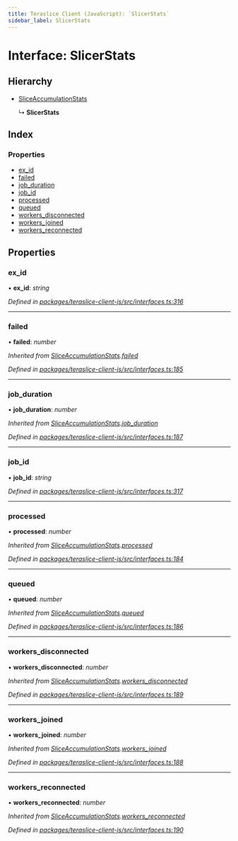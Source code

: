 ```yaml
---
title: Teraslice Client (JavaScript): `SlicerStats`
sidebar_label: SlicerStats
---
```


# Interface: SlicerStats

## Hierarchy

* [SliceAccumulationStats](sliceaccumulationstats.md)

  ↳ **SlicerStats**

## Index

### Properties

* [ex_id](slicerstats.md#ex_id)
* [failed](slicerstats.md#failed)
* [job_duration](slicerstats.md#job_duration)
* [job_id](slicerstats.md#job_id)
* [processed](slicerstats.md#processed)
* [queued](slicerstats.md#queued)
* [workers_disconnected](slicerstats.md#workers_disconnected)
* [workers_joined](slicerstats.md#workers_joined)
* [workers_reconnected](slicerstats.md#workers_reconnected)

## Properties

###  ex_id

• **ex_id**: *string*

*Defined in [packages/teraslice-client-js/src/interfaces.ts:316](https://github.com/terascope/teraslice/blob/78714a985/packages/teraslice-client-js/src/interfaces.ts#L316)*

___

###  failed

• **failed**: *number*

*Inherited from [SliceAccumulationStats](sliceaccumulationstats.md).[failed](sliceaccumulationstats.md#failed)*

*Defined in [packages/teraslice-client-js/src/interfaces.ts:185](https://github.com/terascope/teraslice/blob/78714a985/packages/teraslice-client-js/src/interfaces.ts#L185)*

___

###  job_duration

• **job_duration**: *number*

*Inherited from [SliceAccumulationStats](sliceaccumulationstats.md).[job_duration](sliceaccumulationstats.md#job_duration)*

*Defined in [packages/teraslice-client-js/src/interfaces.ts:187](https://github.com/terascope/teraslice/blob/78714a985/packages/teraslice-client-js/src/interfaces.ts#L187)*

___

###  job_id

• **job_id**: *string*

*Defined in [packages/teraslice-client-js/src/interfaces.ts:317](https://github.com/terascope/teraslice/blob/78714a985/packages/teraslice-client-js/src/interfaces.ts#L317)*

___

###  processed

• **processed**: *number*

*Inherited from [SliceAccumulationStats](sliceaccumulationstats.md).[processed](sliceaccumulationstats.md#processed)*

*Defined in [packages/teraslice-client-js/src/interfaces.ts:184](https://github.com/terascope/teraslice/blob/78714a985/packages/teraslice-client-js/src/interfaces.ts#L184)*

___

###  queued

• **queued**: *number*

*Inherited from [SliceAccumulationStats](sliceaccumulationstats.md).[queued](sliceaccumulationstats.md#queued)*

*Defined in [packages/teraslice-client-js/src/interfaces.ts:186](https://github.com/terascope/teraslice/blob/78714a985/packages/teraslice-client-js/src/interfaces.ts#L186)*

___

###  workers_disconnected

• **workers_disconnected**: *number*

*Inherited from [SliceAccumulationStats](sliceaccumulationstats.md).[workers_disconnected](sliceaccumulationstats.md#workers_disconnected)*

*Defined in [packages/teraslice-client-js/src/interfaces.ts:189](https://github.com/terascope/teraslice/blob/78714a985/packages/teraslice-client-js/src/interfaces.ts#L189)*

___

###  workers_joined

• **workers_joined**: *number*

*Inherited from [SliceAccumulationStats](sliceaccumulationstats.md).[workers_joined](sliceaccumulationstats.md#workers_joined)*

*Defined in [packages/teraslice-client-js/src/interfaces.ts:188](https://github.com/terascope/teraslice/blob/78714a985/packages/teraslice-client-js/src/interfaces.ts#L188)*

___

###  workers_reconnected

• **workers_reconnected**: *number*

*Inherited from [SliceAccumulationStats](sliceaccumulationstats.md).[workers_reconnected](sliceaccumulationstats.md#workers_reconnected)*

*Defined in [packages/teraslice-client-js/src/interfaces.ts:190](https://github.com/terascope/teraslice/blob/78714a985/packages/teraslice-client-js/src/interfaces.ts#L190)*
